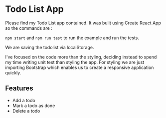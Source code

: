# Todo List App

Please find my Todo List app contained. It was built using Create React App so the commands are :

`npm start` and `npm run test` to run the example and run the tests.

We are saving the todolist via localStorage.

I've focused on the code more than the styling, deciding instead to spend my time writing unit test than
styling the app. For styling we are just importing Bootstrap which enables us to create a responsive application quickly.

## Features
- Add a todo
- Mark a todo as done
- Delete a todo
